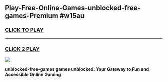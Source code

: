 
## Play-Free-Online-Games-unblocked-free-games-Premium #w15au
<h3>
<a href="https://premium.freeplayer.one?title=unblocked-free-games&ref=8M">CLICK TO PLAY</a></h3>
<hr>

<h3>
<a href="https://premium.freeplayer.one?title=unblocked-free-games&ref=8M">CLICK 2 PLAY</a>
  
</h3>

<a href="https://premium.freeplayer.one?title=unblocked-free-games&ref=8M"><img src="https://clearcache.store/games.png"></a>


**unblocked-free-games games unblocked: Your Gateway to Fun and Accessible Online Gaming**
